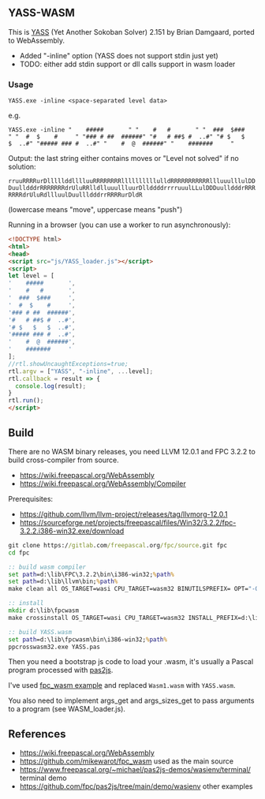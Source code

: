 ## YASS-WASM

This is [YASS](https://sourceforge.net/projects/sokobanyasc/) (Yet Another Sokoban Solver) 2.151 by Brian Damgaard, ported to WebAssembly.

* Added "-inline" option (YASS does not support stdin just yet)
* TODO: either add stdin support or dll calls support in wasm loader

### Usage

`YASS.exe -inline <space-separated level data>`

e.g.

`YASS.exe -inline "    #####       " "    #   #       " "  ###  $###     " "  #  $    #     " "### # ##  ######" "#   # ##$ #  ..#" "# $   $   $  ..#" "##### ### #  ..#" "    #  @  ######" "    #######     "`

Output: the last string either contains moves or "Level not solved" if no solution:

`rruuRRRRurDlllllddlllluuRRRRRRRRllllllllllulldRRRRRRRRRRRllluuulllulDDDuulldddrRRRRRRRdrUluRRlldlluuullluurDllddddrrrruuulLLulDDDuulldddrRRRRRRRdrUluRdllluulDuullldddrrRRRRurDldR`

(lowercase means "move", uppercase means "push")

Running in a browser (you can use a worker to run asynchronously):

```html
<!DOCTYPE html>
<html>
<head>
<script src="js/YASS_loader.js"></script>
<script>
let level = [
'    #####       ',
'    #   #       ',
'  ###  $###     ',
'  #  $    #     ',
'### # ##  ######',
'#   # ##$ #  ..#',
'# $   $   $  ..#',
'##### ### #  ..#',
'    #  @  ######',
'    #######     '
];
//rtl.showUncaughtExceptions=true;
rtl.argv = ["YASS", "-inline", ...level];
rtl.callback = result => {
  console.log(result);
}
rtl.run();
</script>
```

## Build

There are no WASM binary releases, you need LLVM 12.0.1 and FPC 3.2.2 to build cross-compiler from source.

* https://wiki.freepascal.org/WebAssembly
* https://wiki.freepascal.org/WebAssembly/Compiler

Prerequisites:

* https://github.com/llvm/llvm-project/releases/tag/llvmorg-12.0.1
* https://sourceforge.net/projects/freepascal/files/Win32/3.2.2/fpc-3.2.2.i386-win32.exe/download

```bat
git clone https://gitlab.com/freepascal.org/fpc/source.git fpc
cd fpc

:: build wasm compiler
set path=d:\lib\FPC\3.2.2\bin\i386-win32;%path%
set path=d:\lib\llvm\bin;%path%
make clean all OS_TARGET=wasi CPU_TARGET=wasm32 BINUTILSPREFIX= OPT="-O-" PP=fpc

:: install
mkdir d:\lib\fpcwasm
make crossinstall OS_TARGET=wasi CPU_TARGET=wasm32 INSTALL_PREFIX=d:\lib\fpcwasm PP=fpc

:: build YASS.wasm
set path=d:\lib\fpcwasm\bin\i386-win32;%path%
ppcrosswasm32.exe YASS.pas 
```

Then you need a bootstrap js code to load your .wasm, it's usually a Pascal program processed with [pas2js](https://wiki.freepascal.org/pas2js).

I've used [fpc_wasm example](https://github.com/mikewarot/fpc_wasm) and replaced `Wasm1.wasm` with `YASS.wasm`.

You also need to implement args_get and args_sizes_get to pass arguments to a program (see WASM_loader.js).

## References

* https://wiki.freepascal.org/WebAssembly
* https://github.com/mikewarot/fpc_wasm used as the main source
* https://www.freepascal.org/~michael/pas2js-demos/wasienv/terminal/ terminal demo
* https://github.com/fpc/pas2js/tree/main/demo/wasienv other examples

